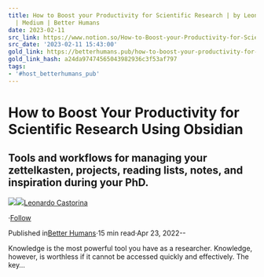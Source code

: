 ```yaml
---
title: How to Boost your Productivity for Scientific Research | by Leonardo Castorina
  | Medium | Better Humans
date: 2023-02-11
src_link: https://www.notion.so/How-to-Boost-your-Productivity-for-Scientific-Research-by-Leonardo-Castorina-Medium-Better-Hum-ce4223a5ff25483db13d0e2075fc256d
src_date: '2023-02-11 15:43:00'
gold_link: https://betterhumans.pub/how-to-boost-your-productivity-for-scientific-research-using-obsidian-fe85c98c63c8
gold_link_hash: a24da97474565043982936c3f53af797
tags:
- '#host_betterhumans_pub'
---
```


How to Boost Your Productivity for Scientific Research Using Obsidian
=====================================================================

Tools and workflows for managing your zettelkasten, projects, reading lists, notes, and inspiration during your PhD.
--------------------------------------------------------------------------------------------------------------------

[![](https://miro.medium.com/v2/resize:fill:88:88/1*G8r3aYxJYrgHPKrk8Oy-fA.jpeg)](https://universvm.medium.com/?source=post_page-----fe85c98c63c8--------------------------------)[![](https://miro.medium.com/v2/resize:fill:48:48/1*c_2w6a-GqcYDbmJFO8Frgw.png)](https://betterhumans.pub/?source=post_page-----fe85c98c63c8--------------------------------)[Leonardo Castorina](https://universvm.medium.com/?source=post_page-----fe85c98c63c8--------------------------------)

·[Follow](https://medium.com/m/signin?actionUrl=https%3A%2F%2Fmedium.com%2F_%2Fsubscribe%2Fuser%2Fff3309c4a1aa&operation=register&redirect=https%3A%2F%2Fbetterhumans.pub%2Fhow-to-boost-your-productivity-for-scientific-research-using-obsidian-fe85c98c63c8&user=Leonardo+Castorina&userId=ff3309c4a1aa&source=post_page-ff3309c4a1aa----fe85c98c63c8---------------------post_header-----------)

Published in[Better Humans](https://betterhumans.pub/?source=post_page-----fe85c98c63c8--------------------------------)·15 min read·Apr 23, 2022--

![]()Knowledge is the most powerful tool you have as a researcher. Knowledge, however, is worthless if it cannot be accessed quickly and effectively. The key…